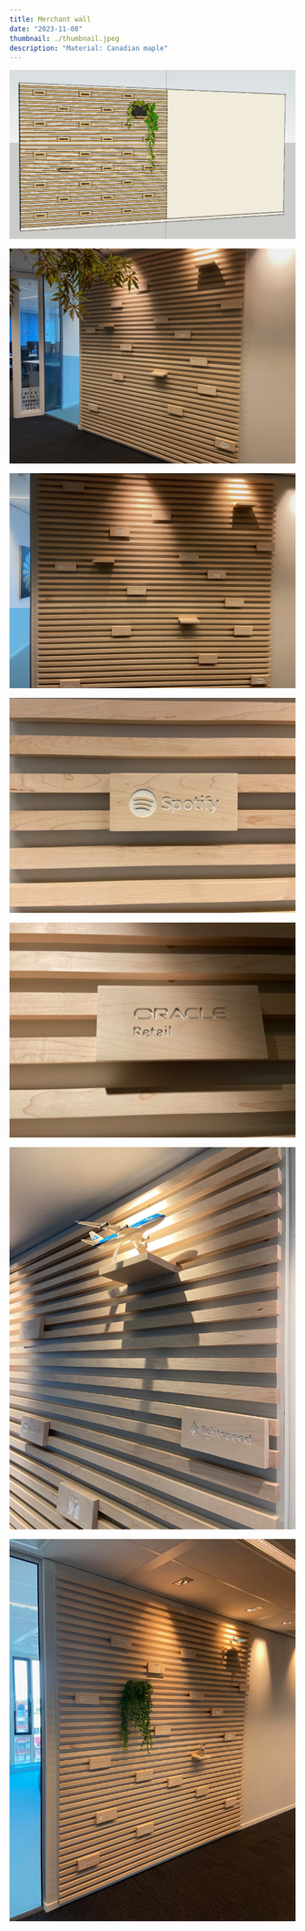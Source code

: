 ```yaml
---
title: Merchant wall
date: "2023-11-08"
thumbnail: ./thumbnail.jpeg
description: "Material: Canadian maple"
---
```


![](render.jpeg)

![](IMG_8815.jpeg)

![](IMG_8816.jpeg)

![](IMG_8829.jpeg)

![](IMG_8831.jpeg)

![](IMG_9021.jpeg)

![](IMG_9017.jpeg)
